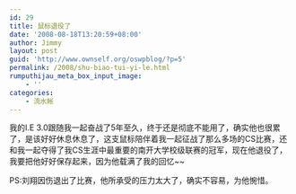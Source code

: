 ```yaml
---
id: 29
title: 鼠标退役了
date: '2008-08-18T13:20:59+08:00'
author: Jimmy
layout: post
guid: 'http://www.ownself.org/oswpblog/?p=5'
permalink: /2008/shu-biao-tui-yi-le.html
rumputhijau_meta_box_input_image:
    - ''
categories:
    - 流水帐
---
```


我的I.E 3.0跟随我一起奋战了5年至久，终于还是彻底不能用了，确实他也很累了，是该好好休息休息了，这支鼠标陪伴着我一起征战了那么多场的CS比赛，还和我一起夺得了我CS生涯中最重要的南开大学校级联赛的冠军，现在他退役了，我要把他好好保存起来，因为他载满了我的回忆~~

PS:刘翔因伤退出了比赛，他所承受的压力太大了，确实不容易，为他惋惜。